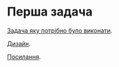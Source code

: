 # Перша задача
[Задача яку потрібно було виконати](https://ua.onlinemschool.com/math/assistance/progression/arithmetic_progression).

[Дизайн](https://www.figma.com/file/7PTVwmpVqB5mhsfGtY5m88/Untitled?type=design&node-id=0%3A1&mode=design&t=R1RR7VgazHq7Q3fo-1).

[Посилання](https://artemissssss.github.io/arithmetic-sequence-n).
